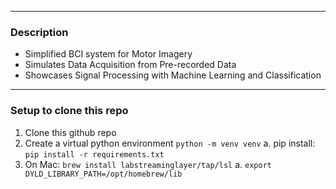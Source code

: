 
---
### Description
- Simplified BCI system for Motor Imagery
- Simulates Data Acquisition from Pre-recorded Data
- Showcases Signal Processing with Machine Learning and Classification
---
### Setup to clone this repo
1. Clone this github repo
2. Create a virtual python environment `python -m venv venv`
a. pip install: `pip install -r requirements.txt`
3. On Mac: `brew install labstreaminglayer/tap/lsl`
a. `export DYLD_LIBRARY_PATH=/opt/homebrew/lib`